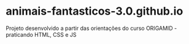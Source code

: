 # animais-fantasticos-3.0.github.io
Projeto desenvolvido a partir das orientações do curso ORIGAMID - praticando HTML, CSS e JS
